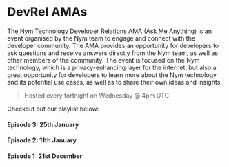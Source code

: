 # DevRel AMAs

The Nym Technology Developer Relations AMA (Ask Me Anything) is an event organised by the Nym team to engage and connect with the developer community. The AMA provides an opportunity for developers to ask questions and receive answers directly from the Nym team, as well as other members of the community. The event is focused on the Nym technology, which is a privacy-enhancing layer for the internet, but also a great opportunity for developers to learn more about the Nym technology and its potential use cases, as well as to share their own ideas and insights.

>Hosted every fortnight on Wednesday @ 4pm UTC

Checkout out our playlist below:




#### Episode 3: 25th January 


#### Episode 2: 11th January 


#### Episode 1: 21st December 
